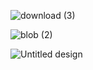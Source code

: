 


![download (3)](https://github.com/samik1234/test123/assets/82882143/420c97cb-6164-4629-ab7b-7e9b5821ee8a)


![blob (2)](https://github.com/samik1234/test123/assets/82882143/cff77bcc-bede-4f40-8d04-20530f02ddde)











![Untitled design](https://github.com/samik1234/test123/assets/82882143/6bb8e403-ecc9-44a1-a157-965cf9f6e63f)

































